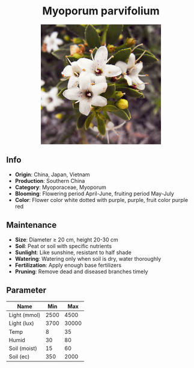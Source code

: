 <h1 align='center'>Myoporum parvifolium</h1>
<p align="center">
    <img 
        align='center'
        width='320'
        src="../images/myoporum parvifolium.png" 
        alt='Myoporum parvifolium' />
</p>

## Info

 - **Origin**: China, Japan, Vietnam
 - **Production**: Southern China
 - **Category**: Myoporaceae, Myoporum
 - **Blooming**: Flowering period April-June, fruiting period May-July
 - **Color**: Flower color white dotted with purple, purple, fruit color purple red

## Maintenance

 - **Size**: Diameter ≥ 20 cm, height 20-30 cm
 - **Soil**: Peat or soil with specific nutrients
 - **Sunlight**: Like sunshine, resistant to half shade
 - **Watering**: Watering only when soil is dry, water thoroughly
 - **Fertilization**: Apply enough base fertilizers
 - **Pruning**: Remove dead and diseased branches timely

## Parameter

| Name         | Min  | Max   |
|--------------|------|-------|
| Light (mmol) | 2500 | 4500  |
| Light (lux)  | 3700 | 30000 |
| Temp         | 8    | 35    |
| Humid        | 30   | 80    |
| Soil (moist) | 15   | 60    |
| Soil (ec)    | 350  | 2000  |
